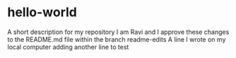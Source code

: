 # hello-world
A short description for my repository
I am Ravi and I approve these changes to the README.md file within the branch readme-edits
A line I wrote on my local computer
adding another line to test
